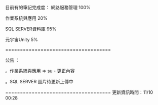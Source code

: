 目前有的筆記完成度：
網路服務管理 100%

作業系統與應用 20%

SQL SERVER資料庫 95%

元宇宙Unity 5%

====================================

公告 ：

。作業系統與應用 => su - 更正內容

。SQL SERVER 圖片待更新上傳中

====================================
更新資訊時間：11/10 00:28
